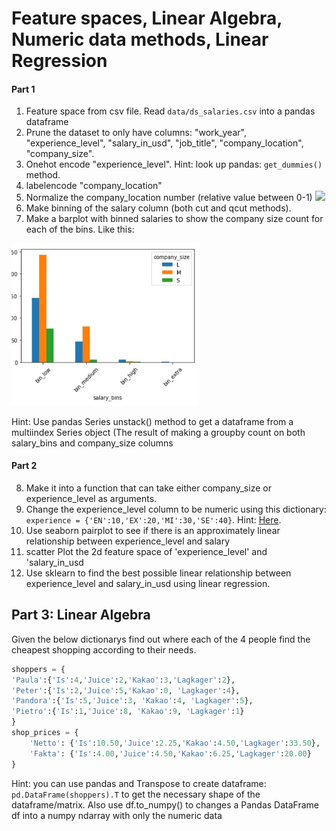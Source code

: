 # Feature spaces, Linear Algebra, Numeric data methods, Linear Regression
#### Part 1
1. Feature space from csv file. Read `data/ds_salaries.csv` into a pandas dataframe
2. Prune the dataset to only have columns: "work_year", "experience_level", "salary_in_usd", "job_title", "company_location", "company_size".
3. Onehot encode "experience_level". Hint: look up pandas: `get_dummies()` method.
4. labelencode "company_location" 
5. Normalize the company_location number (relative value between 0-1) ![](https://cdn-images-1.medium.com/max/253/1*Dl3P3Rrzto258X0Ales9Xw.png)
6. Make binning of the salary column (both cut and qcut methods).
7. Make a barplot with binned salaries to show the company size count for each of the bins. Like this: 

<img src="images/binned_salaries.jpg" width=300/>

Hint: Use pandas Series unstack() method to get a dataframe from a multiindex Series object (The result of making a groupby count on both salary_bins and company_size columns

#### Part 2
8. Make it into a function that can take either company_size or experience_level as arguments.
9. Change the experience_level column to be numeric using this dictionary: `experience = {'EN':10,'EX':20,'MI':30,'SE':40}`. Hint: [Here](https://sparkbyexamples.com/pandas/pandas-remap-values-in-column-with-a-dictionary-dict/).
10. Use seaborn pairplot to see if there is an approximately linear relationship between experience_level and salary
11. scatter Plot the 2d feature space of 'experience_level' and 'salary_in_usd
12. Use sklearn to find the best possible linear relationship between experience_level and salary_in_usd using linear regression.

## Part 3: Linear Algebra
Given the below dictionarys find out where each of the 4 people find the cheapest shopping according to their needs.
```python
shoppers = {
'Paula':{'Is':4,'Juice':2,'Kakao':3,'Lagkager':2},
'Peter':{'Is':2,'Juice':5,'Kakao':0, 'Lagkager':4},
'Pandora':{'Is':5,'Juice':3, 'Kakao':4, 'Lagkager':5},
'Pietro':{'Is':1,'Juice':8, 'Kakao':9, 'Lagkager':1}
}
shop_prices = {
    'Netto': {'Is':10.50,'Juice':2.25,'Kakao':4.50,'Lagkager':33.50},
    'Fakta': {'Is':4.00,'Juice':4.50,'Kakao':6.25,'Lagkager':20.00}
}
```
Hint: you can use pandas and Transpose to create dataframe: `pd.DataFrame(shoppers).T` to get the necessary shape of the dataframe/matrix. Also use df.to_numpy() to changes a Pandas DataFrame df into a numpy ndarray with only the numeric data
